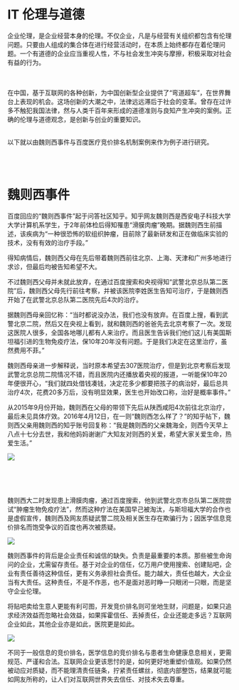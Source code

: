# IT 伦理与道德 

企业伦理，是企业经营本身的伦理。不仅企业，凡是与经营有关组织都包含有伦理问题。只要由人组成的集合体在进行经营活动时，在本质上始终都存在着伦理问题。一个有道德的企业应当重视人性，不与社会发生冲突与摩擦，积极采取对社会有益的行为。  
<br><br>

在中国，基于互联网的各种创新，为中国创新型企业提供了“弯道超车”，在世界舞台上表现的机会。这场创新的大潮之中，法律远远滞后于社会的变革。曾存在过许多不触犯我国法律，然与人类千百年来形成的道德准则与良知产生冲突的案例。正确的伦理与道德观念，是创新与创业的重要知识。 

<br>  
以下就以由魏则西事件与百度医疗竞价排名机制案例来作为例子进行研究。

<br><br>  
# 魏则西事件

百度回应的“魏则西事件”起于问答社区知乎。知乎网友魏则西是西安电子科技大学大学计算机系学生，于2年前体检后得知罹患“滑膜肉瘤”晚期。据魏则西生前描述，该疾病为“一种很恐怖的软组织肿瘤，目前除了最新研发和正在做临床实验的技术，没有有效的治疗手段。”

得知病情后，魏则西父母在先后带着魏则西前往北京、上海、天津和广州多地进行求诊，但最后均被告知希望不大。

不过魏则西父母并未就此放弃，在通过百度搜索和央视得知“武警北京总队第二医院”后，魏则西父母先行前往考察，并被该医院李姓医生告知可治疗，于是魏则西开始了在武警北京总队第二医院先后4次的治疗。

据魏则西母亲回忆称：“当时都说没办法，我们也没有放弃。在百度上搜，看到武警北京二院，然后又在央视上看到，就和魏则西的爸爸先去北京考察了一次。发现这医院人很多，全国各地哪儿都有人来治疗。而且医生告诉我们他们这儿有美国斯坦福引进的生物免疫疗法，保10年20年没有问题。于是我们决定在这里治疗，虽然费用不菲。”

魏则西母亲进一步解释说，当时原本希望去307医院治疗，但是到北京考察后发现武警北京总院二院情况不错，而且医院内还播放着央视的报道，一听能保10年20年便很开心，“我们就四处借钱凑钱，决定花多少都要把孩子的病治好，最后总共治疗4次，花费20多万后，没有明显效果，医生也开始改口称，治好是概率事件。”

从2015年9月份开始，魏则西在父母的带领下先后从陕西咸阳4次前往北京治疗，最后未见具体疗效。2016年4月12日，在一则“魏则西怎么样了？”的知乎帖下，魏则西父亲用魏则西的知乎账号回复称：“我是魏则西的父亲魏海全，则西今天早上八点十七分去世，我和他妈妈谢谢广大知友对则西的关爱，希望大家关爱生命，热爱生活。”

![](http://p2.ifengimg.com/a/2016_19/16416c78e7f4a83_size57_w540_h351.jpg)

<br><br><br>

魏则西大二时发现患上滑膜肉瘤，通过百度搜索，他到武警北京市总队第二医院尝试“肿瘤生物免疫疗法”，然而这种疗法在美国早己被淘汰，与斯坦福大学的合作也是虚假宣传，魏则西及网友质疑武警二院及相关医生存在欺骗行为；因医学信息竞价排名而饱受争议的百度也再次被质疑。

![](http://img.mp.itc.cn/upload/20160501/faef86d3fdba494fad07bd0041138e73_th.jpg)

魏则西事件的背后是企业责任和诚信的缺失。负责是最重要的本质。那些被生命询问的企业，尤需留存责任。基于对企业的信任，亿万用户使用搜索、创建贴吧，企业有责任善待这种信任，更有义务承担社会责任。能力越大，责任也越大，大企业当有大责任。这种责任，不是不作恶，也不是面对恶时睁一只眼闭一只眼，而是坚守企业伦理。

将贴吧卖给生意人更能有利可图，开发竞价排名则可坐地生财，问题是，如果只追求经济效益而忽略社会效益，如果挥霍信任、丢掉责任，企业还能走多远？互联网企业如此，其他企业亦是如此，医院更是如此。

![](https://www.williamlong.info/upload/4593_1.jpg)

不同于一般信息的竞价排名，医学信息的竞价排名与患者生命健康息息相关，更需规范、严谨和合法。互联网企业更该思忖的是，如何更好地重塑价值观。如果仍然被动应对质疑，而不能理清责任链条，拧紧责任螺丝，彻底内部整饬，结果就可能如网友所称的，让人们对互联网世界失去信任、对技术失去尊重。



